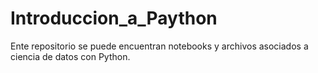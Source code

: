 # Introduccion_a_Paython
Ente repositorio se puede encuentran notebooks y archivos asociados a ciencia de datos con Python.
